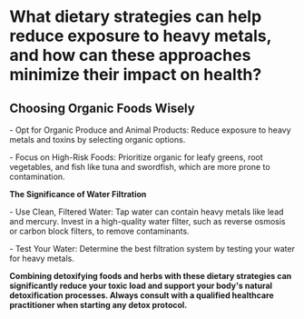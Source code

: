 # What dietary strategies can help reduce exposure to heavy metals, and how can these approaches minimize their impact on health?

## **Choosing Organic Foods Wisely**

\- Opt for Organic Produce and Animal Products: Reduce exposure to heavy metals and toxins by selecting organic options.

\- Focus on High-Risk Foods: Prioritize organic for leafy greens, root vegetables, and fish like tuna and swordfish, which are more prone to contamination.

**The Significance of Water Filtration**

\- Use Clean, Filtered Water: Tap water can contain heavy metals like lead and mercury. Invest in a high-quality water filter, such as reverse osmosis or carbon block filters, to remove contaminants.

\- Test Your Water: Determine the best filtration system by testing your water for heavy metals.

**Combining detoxifying foods and herbs with these dietary strategies can significantly reduce your toxic load and support your body's natural detoxification processes. Always consult with a qualified healthcare practitioner when starting any detox protocol.**
